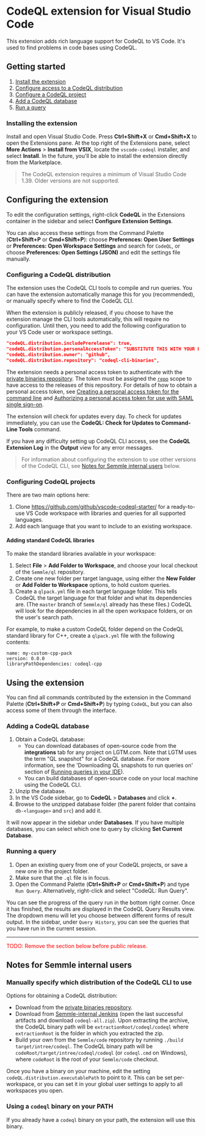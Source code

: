 # CodeQL extension for Visual Studio Code

This extension adds rich language support for CodeQL to VS Code.
It's used to find problems in code bases using CodeQL.

## Getting started

1. [Install the extension](#installing-the-extension)
1. [Configure access to a CodeQL distribution](#configuring-a-codeql-distribution)
1. [Configure a CodeQL project](#configuring-codeql-projects)
1. [Add a CodeQL database](#adding-a-codeql-database)
1. [Run a query](#running-a-query)

### Installing the extension

Install and open Visual Studio Code. Press **Ctrl+Shift+X** or **Cmd+Shift+X** to open the Extensions pane. At the top right of the Extensions pane, select **More Actions** > **Install from VSIX**, locate the `vscode-codeql` installer, and select **Install**. In the future, you'll be able to install the extension directly from the Marketplace.

> The CodeQL extension requires a minimum of Visual Studio Code 1.39. Older versions are not supported.

## Configuring the extension

To edit the configuration settings, right-click **CodeQL** in the Extensions container in the sidebar and select **Configure Extension Settings**.

You can also access these settings from the Command Palette (**Ctrl+Shift+P** or **Cmd+Shift+P**): choose **Preferences: Open User Settings** or **Preferences: Open Workspace Settings** and search for `CodeQL`, or choose **Preferences: Open Settings (JSON)** and edit the settings file manually.

### Configuring a CodeQL distribution

The extension uses the CodeQL CLI tools to compile and run queries. You can have the extension automatically manage this for you (recommended), or manually specify where to find the CodeQL CLI.

When the extension is publicly released, if you choose to have the extension manage the CLI tools automatically, this will require no configuration.
Until then, you need to add the following configuration to your VS Code user or workspace settings.

```json
"codeQL.distribution.includePrerelease": true,
"codeQL.distribution.personalAccessToken": "SUBSTITUTE THIS WITH YOUR PERSONAL ACCESS TOKEN",
"codeQL.distribution.owner": "github",
"codeQL.distribution.repository": "codeql-cli-binaries",
```

The extension needs a personal access token to authenticate with the [private binaries repository](https://github.com/github/codeql-cli-binaries). The token must be assigned the [`repo`](https://developer.github.com/apps/building-oauth-apps/understanding-scopes-for-oauth-apps/) scope to have access to the releases of this repository. For details of how to obtain a personal access token, see [Creating a personal access token for the command line](https://help.github.com/en/github/authenticating-to-github/creating-a-personal-access-token-for-the-command-line) and [Authorizing a personal access token for use with SAML single sign-on](https://help.github.com/en/github/authenticating-to-github/authorizing-a-personal-access-token-for-use-with-saml-single-sign-on).

The extension will check for updates every day. To check for updates immediately, you can use the **CodeQL: Check for Updates to Command-Line Tools** command.

If you have any difficulty setting up CodeQL CLI access, see the **CodeQL Extension Log** in the **Output** view for any error messages.

> For information about configuring the extension to use other versions of the CodeQL CLI, see [Notes for Semmle internal users](#notes-for-semmle-internal-users) below.

### Configuring CodeQL projects

There are two main options here:

1. Clone https://github.com/github/vscode-codeql-starter/ for a ready-to-use VS Code workspace with libraries and queries for all supported languages.
1. Add each language that you want to include to an existing workspace.

#### Adding standard CodeQL libraries

To make the standard libraries available in your workspace:

1. Select **File** > **Add Folder to Workspace**, and choose your local checkout of the `Semmle/ql` repository.
1. Create one new folder per target language, using either the **New Folder** or **Add Folder to Workspace** options, to hold custom queries.
1. Create a `qlpack.yml` file in each target language folder. This tells CodeQL the target language for that folder and what its dependencies are. (The `master` branch of `Semmle/ql` already has these files.) CodeQL will look for the dependencies in all the open workspace folders, or on the user's search path.

For example, to make a custom CodeQL folder depend on the CodeQL standard library for C++, create a `qlpack.yml` file with the following contents:

```ql
name: my-custom-cpp-pack
version: 0.0.0
libraryPathDependencies: codeql-cpp
```

## Using the extension

You can find all commands contributed by the extension in the Command Palette (**Ctrl+Shift+P** or **Cmd+Shift+P**) by typing `CodeQL`, but you can also access some of them through the interface.

### Adding a CodeQL database

1. Obtain a CodeQL database:
   - You can download databases of open-source code from the **integrations** tab for any project on LGTM.com. 
     Note that LGTM uses the term "QL snapshot" for a CodeQL database. For more information, see the 'Downloading QL snapshots to run queries on' section of [Running queries in your IDE](https://lgtm.com/help/lgtm/running-queries-ide)).
   - You can build databases of open-source code on your local machine using the CodeQL CLI.
2. Unzip the database.
2. In the VS Code sidebar, go to **CodeQL** > **Databases** and click **+**.
3. Browse to the unzipped database folder (the parent folder that contains `db-<language>` and `src`) and add it.

It will now appear in the sidebar under **Databases**. If you have multiple databases, you can select which one to query by clicking **Set Current Database**.

### Running a query

1. Open an existing query from one of your CodeQL projects, or save a new one in the project folder.
2. Make sure that the `.ql` file is in focus.
3. Open the Command Palette (**Ctrl+Shift+P** or **Cmd+Shift+P**) and type `Run Query`. Alternatively, right-click and select "CodeQL: Run Query".

You can see the progress of the query run in the bottom right corner.
Once it has finished, the results are displayed in the CodeQL Query Results view. The dropdown menu will let you choose between different forms of result output.
In the sidebar, under `Query History`, you can see the queries that you have run in the current session.

---

<font color="red">TODO: Remove the section below before public release.</font>

## Notes for Semmle internal users

### Manually specify which distribution of the CodeQL CLI to use

Options for obtaining a CodeQL distribution:
- Download from the [private binaries repository](https://github.com/github/codeql-cli-binaries/releases).
- Download from [Semmle-internal Jenkins](https://jenkins.internal.semmle.com/job/CodeQL-CLI/) (open the last successful artifacts and download `codeql-all.zip`).  Upon extracting the archive, the CodeQL binary path will be `extractionRoot/codeql/codeql` where `extractionRoot` is the folder in which you extracted the zip.
- Build your own from the `Semmle/code` repository by running `./build target/intree/codeql`. The CodeQL binary path will be `codeRoot/target/intree/codeql/codeql` (or `codeql.cmd` on Windows), where `codeRoot` is the root of your `Semmle/code` checkout.

Once you have a binary on your machine, edit the setting `codeQL.distribution.executablePath` to point to it.
This can be set per-workspace, or you can set it in your global user settings to apply to all workspaces you open.

### Using a `codeql` binary on your PATH

If you already have a `codeql` binary on your path, the extension will use this binary.
